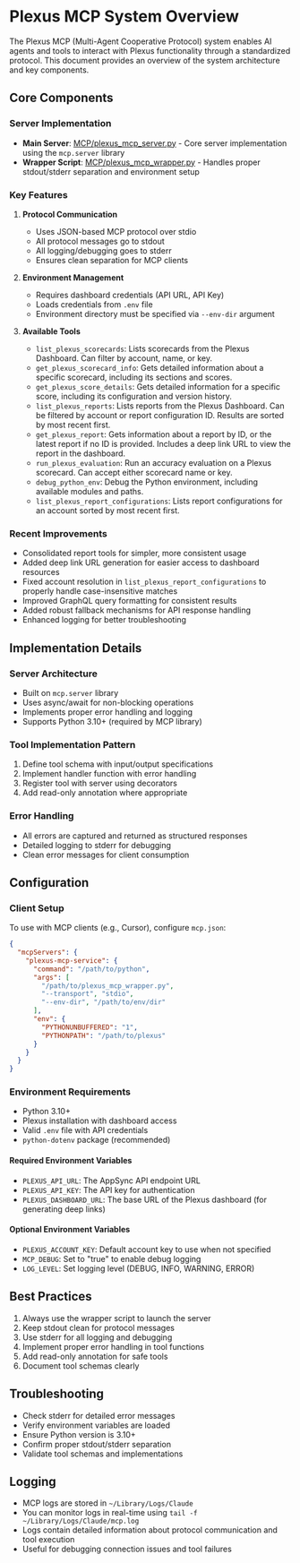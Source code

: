 # Plexus MCP System Overview

The Plexus MCP (Multi-Agent Cooperative Protocol) system enables AI agents and tools to interact with Plexus functionality through a standardized protocol. This document provides an overview of the system architecture and key components.

## Core Components

### Server Implementation
- **Main Server**: [MCP/plexus_mcp_server.py](mdc:Plexus-2/Plexus-2/Plexus-2/MCP/plexus_mcp_server.py) - Core server implementation using the `mcp.server` library
- **Wrapper Script**: [MCP/plexus_mcp_wrapper.py](mdc:Plexus-2/Plexus-2/Plexus-2/MCP/plexus_mcp_wrapper.py) - Handles proper stdout/stderr separation and environment setup

### Key Features
1. **Protocol Communication**
   - Uses JSON-based MCP protocol over stdio
   - All protocol messages go to stdout
   - All logging/debugging goes to stderr
   - Ensures clean separation for MCP clients

2. **Environment Management**
   - Requires dashboard credentials (API URL, API Key)
   - Loads credentials from `.env` file
   - Environment directory must be specified via `--env-dir` argument

3. **Available Tools**
   - `list_plexus_scorecards`: Lists scorecards from the Plexus Dashboard. Can filter by account, name, or key.
   - `get_plexus_scorecard_info`: Gets detailed information about a specific scorecard, including its sections and scores.
   - `get_plexus_score_details`: Gets detailed information for a specific score, including its configuration and version history.
   - `list_plexus_reports`: Lists reports from the Plexus Dashboard. Can be filtered by account or report configuration ID. Results are sorted by most recent first.
   - `get_plexus_report`: Gets information about a report by ID, or the latest report if no ID is provided. Includes a deep link URL to view the report in the dashboard.
   - `run_plexus_evaluation`: Run an accuracy evaluation on a Plexus scorecard. Can accept either scorecard name or key.
   - `debug_python_env`: Debug the Python environment, including available modules and paths.
   - `list_plexus_report_configurations`: Lists report configurations for an account sorted by most recent first.

### Recent Improvements
- Consolidated report tools for simpler, more consistent usage
- Added deep link URL generation for easier access to dashboard resources
- Fixed account resolution in `list_plexus_report_configurations` to properly handle case-insensitive matches
- Improved GraphQL query formatting for consistent results
- Added robust fallback mechanisms for API response handling
- Enhanced logging for better troubleshooting

## Implementation Details

### Server Architecture
- Built on `mcp.server` library
- Uses async/await for non-blocking operations
- Implements proper error handling and logging
- Supports Python 3.10+ (required by MCP library)

### Tool Implementation Pattern
1. Define tool schema with input/output specifications
2. Implement handler function with error handling
3. Register tool with server using decorators
4. Add read-only annotation where appropriate

### Error Handling
- All errors are captured and returned as structured responses
- Detailed logging to stderr for debugging
- Clean error messages for client consumption

## Configuration

### Client Setup
To use with MCP clients (e.g., Cursor), configure `mcp.json`:
```json
{
  "mcpServers": {
    "plexus-mcp-service": {
      "command": "/path/to/python",
      "args": [
        "/path/to/plexus_mcp_wrapper.py",
        "--transport", "stdio",
        "--env-dir", "/path/to/env/dir"
      ],
      "env": {
        "PYTHONUNBUFFERED": "1",
        "PYTHONPATH": "/path/to/plexus"
      }
    }
  }
}
```

### Environment Requirements
- Python 3.10+
- Plexus installation with dashboard access
- Valid `.env` file with API credentials
- `python-dotenv` package (recommended)

#### Required Environment Variables
- `PLEXUS_API_URL`: The AppSync API endpoint URL
- `PLEXUS_API_KEY`: The API key for authentication
- `PLEXUS_DASHBOARD_URL`: The base URL of the Plexus dashboard (for generating deep links)

#### Optional Environment Variables
- `PLEXUS_ACCOUNT_KEY`: Default account key to use when not specified
- `MCP_DEBUG`: Set to "true" to enable debug logging
- `LOG_LEVEL`: Set logging level (DEBUG, INFO, WARNING, ERROR)

## Best Practices
1. Always use the wrapper script to launch the server
2. Keep stdout clean for protocol messages
3. Use stderr for all logging and debugging
4. Implement proper error handling in tool functions
5. Add read-only annotation for safe tools
6. Document tool schemas clearly

## Troubleshooting
- Check stderr for detailed error messages
- Verify environment variables are loaded
- Ensure Python version is 3.10+
- Confirm proper stdout/stderr separation
- Validate tool schemas and implementations

## Logging
- MCP logs are stored in `~/Library/Logs/Claude`
- You can monitor logs in real-time using `tail -f ~/Library/Logs/Claude/mcp.log`
- Logs contain detailed information about protocol communication and tool execution
- Useful for debugging connection issues and tool failures 